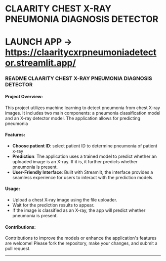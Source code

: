 # CLAARITY CHEST X-RAY PNEUMONIA DIAGNOSIS DETECTOR 
# LAUNCH APP -> https://claaritycxrpneumoniadetector.streamlit.app/

### README CLAARITY CHEST X-RAY PNEUMONIA DIAGNOSIS DETECTOR 

#### Project Overview:
This project utilizes machine learning to detect pneumonia from chest X-ray images. It includes two main components: a pneumonia classification model and an X-ray detector model. The application allows for predicting pneumonia

#### Features:
- **Choose patient ID**: select patient ID to determine pneumonia of patient x-ray
- **Prediction**: The application uses a trained model to predict whether an uploaded image is an X-ray. If it is, it further predicts whether pneumonia is present.
- **User-Friendly Interface**: Built with Streamlit, the interface provides a seamless experience for users to interact with the prediction models.

#### Usage:
- Upload a chest X-ray image using the file uploader.
- Wait for the prediction results to appear.
- If the image is classified as an X-ray, the app will predict whether pneumonia is present.

#### Contributions:
Contributions to improve the models or enhance the application's features are welcome! Please fork the repository, make your changes, and submit a pull request.

---
